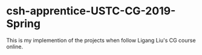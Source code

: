# csh-apprentice-USTC-CG-2019-Spring
This is my implemention of the projects when follow Ligang Liu's CG course online.
